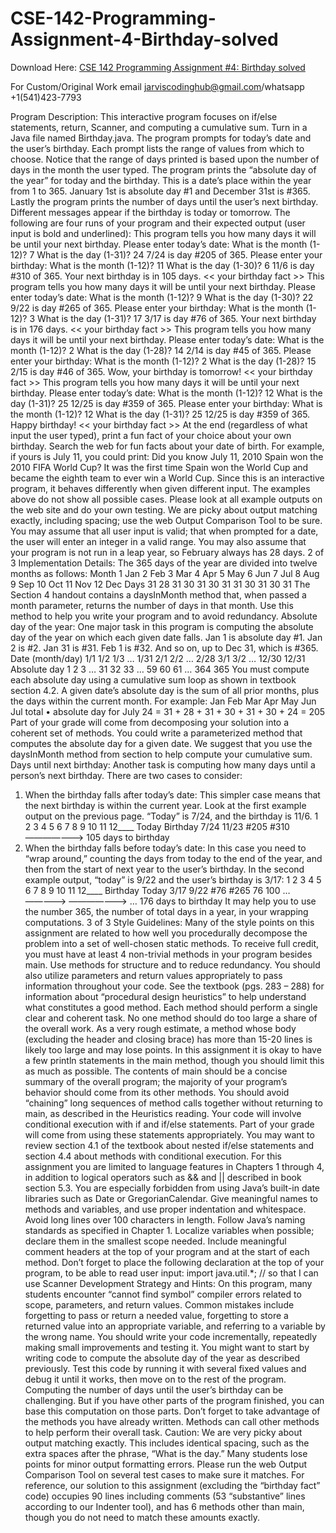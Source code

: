 # CSE-142-Programming-Assignment-4-Birthday-solved

Download Here: [CSE 142 Programming Assignment #4: Birthday solved](https://jarviscodinghub.com/assignment/programming-assignment-4-birthday-solution/)

For Custom/Original Work email jarviscodinghub@gmail.com/whatsapp +1(541)423-7793

Program Description:
This interactive program focuses on if/else statements, return, Scanner, and computing a cumulative sum.
Turn in a Java file named Birthday.java.
The program prompts for today’s date and the user’s birthday. Each prompt lists the range of values from which
to choose. Notice that the range of days printed is based upon the number of days in the month the user typed.
The program prints the “absolute day of the year” for today and the birthday. This is a date’s place within the
year from 1 to 365. January 1st is absolute day #1 and December 31st is #365. Lastly the program prints the
number of days until the user’s next birthday. Different messages appear if the birthday is today or tomorrow.
The following are four runs of your program and their expected output (user input is bold and underlined):
This program tells you how many days
it will be until your next birthday.
Please enter today’s date:
What is the month (1-12)? 7
What is the day (1-31)? 24
7/24 is day #205 of 365.
Please enter your birthday:
What is the month (1-12)? 11
What is the day (1-30)? 6
11/6 is day #310 of 365.
Your next birthday is in 105 days.
<< your birthday fact >>
This program tells you how many days
it will be until your next birthday.
Please enter today’s date:
What is the month (1-12)? 9
What is the day (1-30)? 22
9/22 is day #265 of 365.
Please enter your birthday:
What is the month (1-12)? 3
What is the day (1-31)? 17
3/17 is day #76 of 365.
Your next birthday is in 176 days.
<< your birthday fact >>
This program tells you how many days
it will be until your next birthday.
Please enter today’s date:
What is the month (1-12)? 2
What is the day (1-28)? 14
2/14 is day #45 of 365.
Please enter your birthday:
What is the month (1-12)? 2
What is the day (1-28)? 15
2/15 is day #46 of 365.
Wow, your birthday is tomorrow!
<< your birthday fact >>
This program tells you how many days
it will be until your next birthday.
Please enter today’s date:
What is the month (1-12)? 12
What is the day (1-31)? 25
12/25 is day #359 of 365.
Please enter your birthday:
What is the month (1-12)? 12
What is the day (1-31)? 25
12/25 is day #359 of 365.
Happy birthday!
<< your birthday fact >>
At the end (regardless of what input the user typed), print a fun fact of your choice about your own birthday.
Search the web for fun facts about your date of birth. For example, if yours is July 11, you could print:
Did you know July 11, 2010 Spain won the 2010 FIFA World Cup?
It was the first time Spain won the World Cup and became the eighth team to ever win a
World Cup.
Since this is an interactive program, it behaves differently when given different input. The examples above do
not show all possible cases. Please look at all example outputs on the web site and do your own testing. We
are picky about output matching exactly, including spacing; use the web Output Comparison Tool to be sure.
You may assume that all user input is valid; that when prompted for a date, the user will enter an integer in a
valid range. You may also assume that your program is not run in a leap year, so February always has 28 days.
2 of 3
Implementation Details:
The 365 days of the year are divided into twelve months as follows:
Month 1 Jan 2 Feb 3 Mar 4 Apr 5 May 6 Jun 7 Jul 8 Aug 9 Sep 10 Oct 11 Nov 12 Dec
Days 31 28 31 30 31 30 31 31 30 31 30 31
The Section 4 handout contains a daysInMonth method that, when passed a month parameter, returns the
number of days in that month. Use this method to help you write your program and to avoid redundancy.
Absolute day of the year:
One major task in this program is computing the absolute day of the year on which each given date falls. Jan
1 is absolute day #1. Jan 2 is #2. Jan 31 is #31. Feb 1 is #32. And so on, up to Dec 31, which is #365.
Date (month/day) 1/1 1/2 1/3 … 1/31 2/1 2/2 … 2/28 3/1 3/2 … 12/30 12/31
Absolute day 1 2 3 … 31 32 33 … 59 60 61 … 364 365
You must compute each absolute day using a cumulative sum loop as shown in textbook section 4.2. A given
date’s absolute day is the sum of all prior months, plus the days within the current month. For example:
Jan Feb Mar Apr May Jun Jul total
• absolute day for July 24 = 31 + 28 + 31 + 30 + 31 + 30 + 24 = 205
Part of your grade will come from decomposing your solution into a coherent set of methods. You could write
a parameterized method that computes the absolute day for a given date. We suggest that you use the
daysInMonth method from section to help compute your cumulative sum.
Days until next birthday:
Another task is computing how many days until a person’s next birthday. There are two cases to consider:
1) When the birthday falls after today’s date: This simpler case means that the next birthday is within the
current year. Look at the first example output on the previous page. “Today” is 7/24, and the birthday is 11/6.
1 2 3 4 5 6 7 8 9 10 11 12____
Today Birthday
7/24 11/23
#205 #310
———————>
105 days to birthday
2) When the birthday falls before today’s date: In this case you need to “wrap around,” counting the days from
today to the end of the year, and then from the start of next year to the user’s birthday.
In the second example output, “today” is 9/22 and the user’s birthday is 3/17:
1 2 3 4 5 6 7 8 9 10 11 12____
Birthday Today
3/17 9/22
#76 #265
76 100
… ————–> ——————-> …
176 days to birthday
It may help you to use the number 365, the number of total days in a year, in your wrapping computations.
3 of 3
Style Guidelines:
Many of the style points on this assignment are related to how well you procedurally decompose the problem
into a set of well-chosen static methods. To receive full credit, you must have at least 4 non-trivial methods in
your program besides main. Use methods for structure and to reduce redundancy. You should also utilize
parameters and return values appropriately to pass information throughout your code.
See the textbook (pgs. 283 – 288) for information about “procedural design heuristics” to help understand what
constitutes a good method. Each method should perform a single clear and coherent task. No one method
should do too large a share of the overall work. As a very rough estimate, a method whose body (excluding the
header and closing brace) has more than 15-20 lines is likely too large and may lose points.
In this assignment it is okay to have a few println statements in the main method, though you should limit this
as much as possible. The contents of main should be a concise summary of the overall program; the majority of
your program’s behavior should come from its other methods. You should avoid “chaining” long sequences of
method calls together without returning to main, as described in the Heuristics reading.
Your code will involve conditional execution with if and if/else statements. Part of your grade will come
from using these statements appropriately. You may want to review section 4.1 of the textbook about nested
if/else statements and section 4.4 about methods with conditional execution.
For this assignment you are limited to language features in Chapters 1 through 4, in addition to logical operators
such as && and || described in book section 5.3. You are especially forbidden from using Java’s built-in date
libraries such as Date or GregorianCalendar.
Give meaningful names to methods and variables, and use proper indentation and whitespace. Avoid long lines
over 100 characters in length. Follow Java’s naming standards as specified in Chapter 1. Localize variables
when possible; declare them in the smallest scope needed. Include meaningful comment headers at the top of
your program and at the start of each method.
Don’t forget to place the following declaration at the top of your program, to be able to read user input:
import java.util.*; // so that I can use Scanner
Development Strategy and Hints:
On this program, many students encounter “cannot find symbol” compiler errors related to scope, parameters,
and return values. Common mistakes include forgetting to pass or return a needed value, forgetting to store a
returned value into an appropriate variable, and referring to a variable by the wrong name.
You should write your code incrementally, repeatedly making small improvements and testing it. You might
want to start by writing code to compute the absolute day of the year as described previously. Test this code by
running it with several fixed values and debug it until it works, then move on to the rest of the program.
Computing the number of days until the user’s birthday can be challenging. But if you have other parts of the
program finished, you can base this computation on those parts. Don’t forget to take advantage of the methods
you have already written. Methods can call other methods to help perform their overall task.
Caution: We are very picky about output matching exactly. This includes identical spacing, such as the extra
spaces after the phrase, “What is the day.” Many students lose points for minor output formatting errors. Please
run the web Output Comparison Tool on several test cases to make sure it matches.
For reference, our solution to this assignment (excluding the “birthday fact” code) occupies 90 lines including
comments (53 “substantive” lines according to our Indenter tool), and has 6 methods other than main, though
you do not need to match these amounts exactly.
